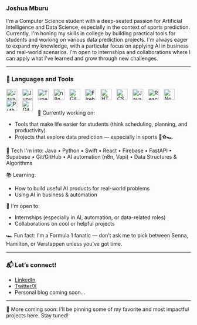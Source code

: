 ### Joshua Mburu

I'm a Computer Science student with a deep-seated passion for Artificial Intelligence and Data Science, especially in the context of sports prediction. Currently, I'm honing my skills in college by building practical tools for students and working on various data prediction projects. I'm always eager to expand my knowledge, with a particular focus on applying AI in business and real-world scenarios. I'm open to internships and collaborations where I can apply what I've learned and grow through new challenges.

---

### 🧰 Languages and Tools

<img align="left" alt="Java" width="30px" style="padding-right:10px;" src="https://cdn.jsdelivr.net/gh/devicons/devicon/icons/java/java-original.svg"/>
<img align="left" alt="Jupyter" width="30px" style="padding-right:10px;" src="https://cdn.jsdelivr.net/gh/devicons/devicon@latest/icons/jupyter/jupyter-original-wordmark.svg" />
<img align="left" alt="TypeScript" width="30px" style="padding-right:10px;" src="https://cdn.jsdelivr.net/gh/devicons/devicon/icons/typescript/typescript-plain.svg" />
<img align="left" alt="n8n" width="30px" style="padding-right:10px;" src="https://github.com/user-attachments/assets/e094200a-c19a-44e3-837d-32db563c09a8" />
<img align="left" alt="Git" width="30px" style="padding-right:10px;" src="https://cdn.jsdelivr.net/gh/devicons/devicon/icons/git/git-original.svg" />
<img align="left" alt="Firebase" width="30px" style="padding-right:10px;" src="https://cdn.jsdelivr.net/gh/devicons/devicon@latest/icons/firebase/firebase-original-wordmark.svg" />
<img align="left" alt="HTML" width="30px" style="padding-right:10px;" src="https://cdn.jsdelivr.net/gh/devicons/devicon/icons/html5/html5-plain.svg" />
<img align="left" alt="CSS" width="30px" style="padding-right:10px;" src="https://cdn.jsdelivr.net/gh/devicons/devicon/icons/css3/css3-plain.svg" />
<img align="left" alt="JavaScript" width="30px" style="padding-right:10px;" src="https://cdn.jsdelivr.net/gh/devicons/devicon/icons/javascript/javascript-plain.svg" />
<img align="left" alt="React" width="30px" style="padding-right:10px;" src="https://cdn.jsdelivr.net/gh/devicons/devicon/icons/react/react-original.svg" />
<img align="left" alt="NodeJS" width="30px" style="padding-right:10px;" src="https://cdn.jsdelivr.net/gh/devicons/devicon/icons/nodejs/nodejs-original.svg" />
<img align="left" alt="Python" width="30px" style="padding-right:10px;" src="https://cdn.jsdelivr.net/gh/devicons/devicon/icons/python/python-plain.svg" />
<img align="left" alt="GitHub" width="30px" style="padding-right:10px;" src="https://cdn.jsdelivr.net/gh/devicons/devicon/icons/github/github-original.svg" />
<br />

#

🚀 Currently working on:
- Tools that make life easier for students (think scheduling, planning, and productivity)
- Projects that explore data prediction — especially in sports 👀⚽🏎️

🧠 Tech I'm into:
Java • Python • Swift • React • Firebase • FastAPI • Supabase • Git/GitHub • AI automation (n8n, Vapi) • Data Structures & Algorithms

📚 Learning:
- How to build useful AI products for real-world problems
- Using AI in business & automation

🤝 I'm open to:
- Internships (especially in AI, automation, or data-related roles)
- Collaborations on cool or helpful projects

🏎️ Fun fact: I'm a Formula 1 fanatic — don’t ask me to pick between Senna, Hamilton, or Verstappen unless you’ve got time.

---

### 📬 Let’s connect!
- [LinkedIn](https://www.linkedin.com/in/YOUR-LINKEDIN-HERE)
- [Twitter/X](https://x.com/YOUR-HANDLE-HERE)
- Personal blog coming soon...

---

🧠 More coming soon: I'll be pinning some of my favorite and most impactful projects here. Stay tuned!
